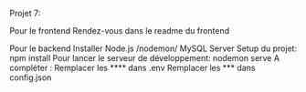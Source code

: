 Projet 7: 

Pour le frontend
Rendez-vous dans le readme du frontend

Pour le backend
Installer Node.js /nodemon/ MySQL Server
Setup du projet: npm install
Pour lancer le serveur de développement: nodemon serve
A compléter :
Remplacer les **** dans .env
Remplacer les *** dans config.json
